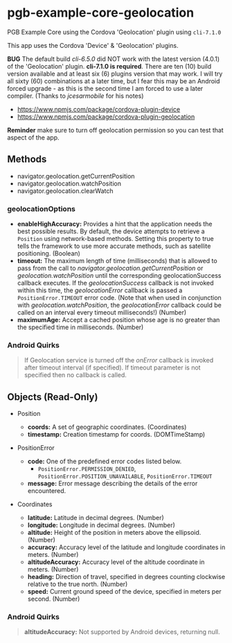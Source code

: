 # pgb-example-core-geolocation
PGB Example Core using the Cordova 'Geolocation' plugin using `cli-7.1.0`

This app uses the Cordova 'Device' & 'Geolocation' plugins.

**BUG** The default build *cli-6.5.0* did NOT work with the latest version (4.0.1) of the 'Geolocation' plugin. **cli-7.1.0 is required**. There are ten (10) build version available and at least six (6) plugins version that may work. I will try all sixty (60) combinations at a later time, but I fear this may be an Android forced upgrade - as this is the second time I am forced to use a later compiler. (Thanks to *jcesarmobile* for his notes)

* https://www.npmjs.com/package/cordova-plugin-device
* https://www.npmjs.com/package/cordova-plugin-geolocation

**Reminder** make sure to turn off geolocation permission so you can test that aspect of the app.

## Methods

* navigator.geolocation.getCurrentPosition
* navigator.geolocation.watchPosition
* navigator.geolocation.clearWatch

### geolocationOptions
* **enableHighAccuracy:** Provides a hint that the application needs the best possible results. By default, the device attempts to retrieve a `Position` using network-based methods. Setting this property to true tells the framework to use more accurate methods, such as satellite positioning. (Boolean)
* **timeout:** The maximum length of time (milliseconds) that is allowed to pass from the call to *navigator.geolocation.getCurrentPosition* or *geolocation.watchPosition* until the corresponding geolocationSuccess callback executes. If the _geolocationSuccess_ callback is not invoked within this time, the _geolocationError_ callback is passed a `PositionError.TIMEOUT` error code. (Note that when used in conjunction with *geolocation.watchPosition*, the _geolocationError_ callback could be called on an interval every timeout milliseconds!) (Number)
* **maximumAge:** Accept a cached position whose age is no greater than the specified time in milliseconds. (Number)


### Android Quirks
> If Geolocation service is turned off the *onError* callback is invoked after timeout interval (if specified). If timeout parameter is not specified then no callback is called.

## Objects (Read-Only)

* Position
  * **coords:** A set of geographic coordinates. (Coordinates)
  * **timestamp:** Creation timestamp for coords. (DOMTimeStamp)

* PositionError
  * **code:** One of the predefined error codes listed below.
    * `PositionError.PERMISSION_DENIED`, `PositionError.POSITION_UNAVAILABLE`, `PositionError.TIMEOUT`
  * **message:** Error message describing the details of the error encountered.

* Coordinates
  * **latitude:** Latitude in decimal degrees. (Number)
  * **longitude:** Longitude in decimal degrees. (Number)
  * **altitude:** Height of the position in meters above the ellipsoid. (Number)
  * **accuracy:** Accuracy level of the latitude and longitude coordinates in meters. (Number)
  * **altitudeAccuracy:** Accuracy level of the altitude coordinate in meters. (Number)
  * **heading:** Direction of travel, specified in degrees counting clockwise relative to the true north. (Number)
  * **speed:** Current ground speed of the device, specified in meters per second. (Number)

### Android Quirks
> **altitudeAccuracy:** Not supported by Android devices, returning null.


